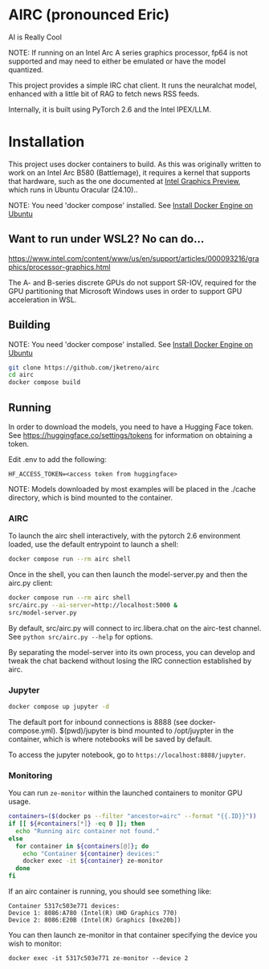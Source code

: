 # AIRC (pronounced Eric)

AI is Really Cool

NOTE: If running on an Intel Arc A series graphics processor, fp64 is not supported and may need to either be emulated or have the model quantized.

This project provides a simple IRC chat client. It runs the neuralchat model, enhanced with a little bit of RAG to fetch news RSS feeds.

Internally, it is built using PyTorch 2.6 and the Intel IPEX/LLM.

# Installation

This project uses docker containers to build. As this was originally
written to work on an Intel Arc B580 (Battlemage), it requires a
kernel that supports that hardware, such as the one documented
at [Intel Graphics Preview](https://github.com/canonical/intel-graphics-preview), which runs in Ubuntu Oracular (24.10)..

NOTE: You need 'docker compose' installed. See [Install Docker Engine on Ubuntu](https://docs.docker.com/engine/install/ubuntu/)

## Want to run under WSL2? No can do...

https://www.intel.com/content/www/us/en/support/articles/000093216/graphics/processor-graphics.html

The A- and B-series discrete GPUs do not support SR-IOV, required for
the GPU partitioning that Microsoft Windows uses in order to support GPU acceleration in WSL.

## Building

NOTE: You need 'docker compose' installed. See [Install Docker Engine on Ubuntu](https://docs.docker.com/engine/install/ubuntu/)


```bash
git clone https://github.com/jketreno/airc
cd airc
docker compose build
```

## Running

In order to download the models, you need to have a Hugging Face
token. See https://huggingface.co/settings/tokens for information
on obtaining a token.

Edit .env to add the following:

```.env
HF_ACCESS_TOKEN=<access token from huggingface>
```

NOTE: Models downloaded by most examples will be placed in the
./cache directory, which is bind mounted to the container.

### AIRC

To launch the airc shell interactively, with the pytorch 2.6
environment loaded, use the default entrypoint to launch a shell:

```bash
docker compose run --rm airc shell
```

Once in the shell, you can then launch the model-server.py and then
the airc.py client:

```bash
docker compose run --rm airc shell
src/airc.py --ai-server=http://localhost:5000 &
src/model-server.py
```

By default, src/airc.py will connect to irc.libera.chat on the airc-test
channel. See `python src/airc.py --help` for options.

By separating the model-server into its own process, you can develop
and tweak the chat backend without losing the IRC connection established
by airc.

### Jupyter

```bash
docker compose up jupyter -d
```

The default port for inbound connections is 8888 (see docker-compose.yml).
$(pwd)/jupyter is bind mounted to /opt/juypter in the container, which is where notebooks will be saved by default.

To access the jupyter notebook, go to `https://localhost:8888/jupyter`.

### Monitoring

You can run `ze-monitor` within the launched containers to monitor
GPU usage.

```bash
containers=($(docker ps --filter "ancestor=airc" --format "{{.ID}}"))
if [[ ${#containers[*]} -eq 0 ]]; then
  echo "Running airc container not found."
else
  for container in ${containers[@]}; do
    echo "Container ${container} devices:"
    docker exec -it ${container} ze-monitor
  done
fi
```

If an airc container is running, you should see something like:

```
Container 5317c503e771 devices:
Device 1: 8086:A780 (Intel(R) UHD Graphics 770)
Device 2: 8086:E20B (Intel(R) Graphics [0xe20b])
```

You can then launch ze-monitor in that container specifying 
the device you wish to monitor:

```
docker exec -it 5317c503e771 ze-monitor --device 2
```